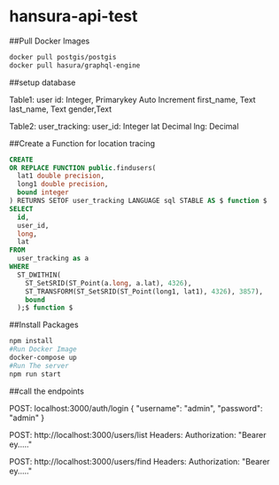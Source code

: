 # hansura-api-test

##Pull Docker Images

```bash
docker pull postgis/postgis
docker pull hasura/graphql-engine
```

##setup database

Table1: user
id: Integer, Primarykey Auto Increment
first_name, Text
last_name, Text
gender,Text

Table2: user_tracking:
user_id: Integer
lat Decimal
lng: Decimal



##Create a Function for location tracing

```sql
CREATE
OR REPLACE FUNCTION public.findusers(
  lat1 double precision,
  long1 double precision,
  bound integer
) RETURNS SETOF user_tracking LANGUAGE sql STABLE AS $ function $
SELECT
  id,
  user_id,
  long,
  lat
FROM
  user_tracking as a
WHERE
  ST_DWITHIN(
    ST_SetSRID(ST_Point(a.long, a.lat), 4326),
    ST_TRANSFORM(ST_SetSRID(ST_Point(long1, lat1), 4326), 3857),
    bound
  );$ function $
```
  
##Install Packages

```bash
npm install
#Run Docker Image
docker-compose up
#Run The server
npm run start
```


##call the endpoints

POST: localhost:3000/auth/login
{
	"username": "admin",
	"password": "admin"
}

POST: http://localhost:3000/users/list
Headers:
Authorization: "Bearer ey....."


POST: http://localhost:3000/users/find
Headers:
Authorization: "Bearer ey....."
